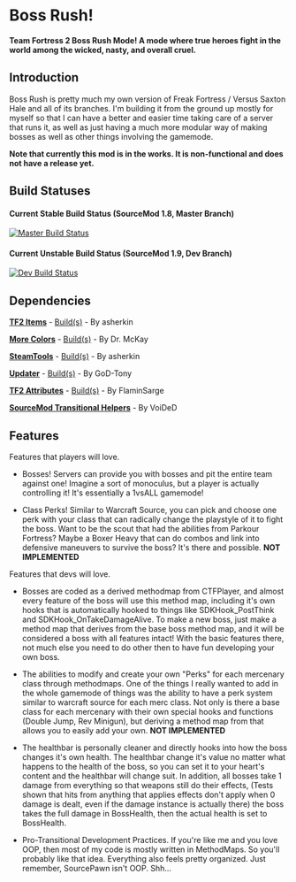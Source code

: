 # Boss Rush!
#### Team Fortress 2 Boss Rush Mode! A mode where true heroes fight in the world among the wicked, nasty, and overall cruel.

## Introduction
Boss Rush is pretty much my own version of Freak Fortress / Versus Saxton Hale and all of its branches. I'm building it from the ground up mostly for myself so that I can have a better and easier time taking care of a server that runs it, as well as just having a much more modular way of making bosses as well as other things involving the gamemode.

**Note that currently this mod is in the works. It is non-functional and does not have a release yet.**

## Build Statuses

#### Current Stable Build Status (SourceMod 1.8, Master Branch)
[![Master Build Status](https://travis-ci.org/GameMaster85/TF2-Boss-Rush.svg?branch=master)](https://travis-ci.org/GameMaster85/TF2-Boss-Rush)

#### Current Unstable Build Status (SourceMod 1.9, Dev Branch)
[![Dev Build Status](https://travis-ci.org/GameMaster85/TF2-Boss-Rush.svg?branch=dev)](https://travis-ci.org/GameMaster85/TF2-Boss-Rush)

## Dependencies

**[TF2 Items](https://forums.alliedmods.net/showthread.php?t=115100)** - [Build(s)](https://builds.limetech.io/?p=tf2items) - By asherkin

**[More Colors](https://forums.alliedmods.net/showthread.php?t=185016)** - [Build(s)](https://www.doctormckay.com/download/scripting/include/morecolors.inc) - By Dr. McKay

**[SteamTools](https://forums.alliedmods.net/forumdisplay.php?f=147)** - [Build(s)](https://builds.limetech.io/?p=steamtools) - By asherkin

**[Updater](https://forums.alliedmods.net/showthread.php?t=169095)** - [Build(s)](https://bitbucket.org/GoD_Tony/updater/downloads/) - By GoD-Tony

**[TF2 Attributes](https://forums.alliedmods.net/showthread.php?t=210221)** - [Build(s)](https://github.com/FlaminSarge/tf2attributes/releases) - By FlaminSarge

**[SourceMod Transitional Helpers](https://github.com/VoiDeD/sourcemod-transitional-helpers)** - By VoiDeD


## Features

Features that players will love.
* Bosses! Servers can provide you with bosses and pit the entire team against one! Imagine a sort of monoculus, but a player is actually controlling it! It's essentially a 1vsALL gamemode!

* Class Perks! Similar to Warcraft Source, you can pick and choose one perk with your class that can radically change the playstyle of it to fight the boss. Want to be the scout that had the abilities from Parkour Fortress? Maybe a Boxer Heavy that can do combos and link into defensive maneuvers to survive the boss? It's there and possible. **NOT IMPLEMENTED**

Features that devs will love.
* Bosses are coded as a derived methodmap from CTFPlayer, and almost every feature of the boss will use this method map, including it's own hooks that is automatically hooked to things like SDKHook_PostThink and SDKHook_OnTakeDamageAlive. To make a new boss, just make a method map that derives from the base boss method map, and it will be considered a boss with all features intact! With the basic features there, not much else you need to do other then to have fun developing your own boss.

* The abilities to modify and create your own "Perks" for each mercenary class through methodmaps. One of the things I really wanted to add in the whole gamemode of things was the ability to have a perk system similar to warcraft source for each merc class. Not only is there a base class for each mercenary with their own special hooks and functions (Double Jump, Rev Minigun), but deriving a method map from that allows you to easily add your own. **NOT IMPLEMENTED**

* The healthbar is personally cleaner and directly hooks into how the boss changes it's own health. The healthbar change it's value no matter what happens to the health of the boss, so you can set it to your heart's content and the healthbar will change suit. In addition, all bosses take 1 damage from everything so that weapons still do their effects, (Tests shown that hits from anything that applies effects don't apply when 0 damage is dealt, even if the damage instance is actually there) the boss takes the full damage in BossHealth, then the actual health is set to BossHealth.

* Pro-Transitional Development Practices. If you're like me and you love OOP, then most of my code is mostly written in MethodMaps. So you'll probably like that idea. Everything also feels pretty organized. Just remember, SourcePawn isn't OOP. Shh...